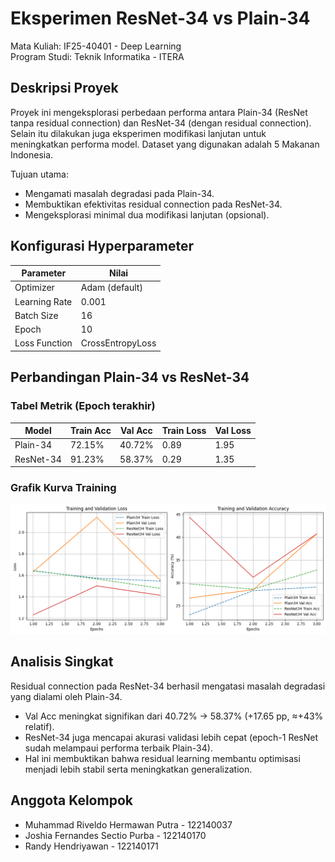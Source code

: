 # Eksperimen ResNet-34 vs Plain-34
Mata Kuliah: IF25-40401 - Deep Learning  
Program Studi: Teknik Informatika - ITERA  

## Deskripsi Proyek
Proyek ini mengeksplorasi perbedaan performa antara Plain-34 (ResNet tanpa residual connection) dan ResNet-34 (dengan residual connection). Selain itu dilakukan juga eksperimen modifikasi lanjutan untuk meningkatkan performa model. Dataset yang digunakan adalah 5 Makanan Indonesia.

Tujuan utama:
- Mengamati masalah degradasi pada Plain-34.
- Membuktikan efektivitas residual connection pada ResNet-34.
- Mengeksplorasi minimal dua modifikasi lanjutan (opsional).

## Konfigurasi Hyperparameter
| Parameter        | Nilai                  |
|------------------|------------------------|
| Optimizer        | Adam (default)         |
| Learning Rate    | 0.001                  |
| Batch Size       | 16                     |
| Epoch            | 10                     |
| Loss Function    | CrossEntropyLoss       |

## Perbandingan Plain-34 vs ResNet-34
### Tabel Metrik (Epoch terakhir)
| Model      | Train Acc | Val Acc | Train Loss | Val Loss |
|------------|-----------|---------|------------|----------|
| Plain-34   | 72.15%    | 40.72%  | 0.89       | 1.95     |
| ResNet-34  | 91.23%    | 58.37%  | 0.29       | 1.35     |

### Grafik Kurva Training
![Curve](https://raw.githubusercontent.com/Randyh-25/DL_RJR/refs/heads/main/Accuracy.png)  

## Analisis Singkat
Residual connection pada ResNet-34 berhasil mengatasi masalah degradasi yang dialami oleh Plain-34.  
- Val Acc meningkat signifikan dari 40.72% → 58.37% (+17.65 pp, ≈+43% relatif).  
- ResNet-34 juga mencapai akurasi validasi lebih cepat (epoch-1 ResNet sudah melampaui performa terbaik Plain-34).  
- Hal ini membuktikan bahwa residual learning membantu optimisasi menjadi lebih stabil serta meningkatkan generalization.  

## Anggota Kelompok
- Muhammad Riveldo Hermawan Putra - 122140037
- Joshia Fernandes Sectio Purba - 122140170
- Randy Hendriyawan - 122140171

